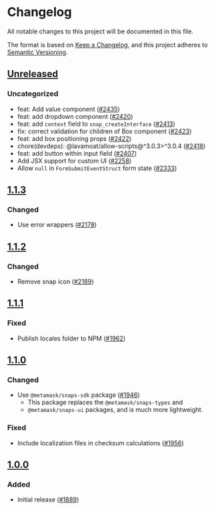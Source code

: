 # Changelog

All notable changes to this project will be documented in this file.

The format is based on [Keep a Changelog](https://keepachangelog.com/en/1.0.0/),
and this project adheres to [Semantic Versioning](https://semver.org/spec/v2.0.0.html).

## [Unreleased]

### Uncategorized

- feat: Add value component ([#2435](https://github.com/MetaMask/snaps/pull/2435))
- feat: add dropdown component ([#2420](https://github.com/MetaMask/snaps/pull/2420))
- feat: add `context` field to `snap_createInterface` ([#2413](https://github.com/MetaMask/snaps/pull/2413))
- fix: correct validation for children of Box component ([#2423](https://github.com/MetaMask/snaps/pull/2423))
- feat: add box positioning props ([#2422](https://github.com/MetaMask/snaps/pull/2422))
- chore(devdeps): @lavamoat/allow-scripts@^3.0.3>^3.0.4 ([#2418](https://github.com/MetaMask/snaps/pull/2418))
- feat: add button within input field ([#2407](https://github.com/MetaMask/snaps/pull/2407))
- Add JSX support for custom UI ([#2258](https://github.com/MetaMask/snaps/pull/2258))
- Allow `null` in `FormSubmitEventStruct` form state ([#2333](https://github.com/MetaMask/snaps/pull/2333))

## [1.1.3]

### Changed

- Use error wrappers ([#2178](https://github.com/MetaMask/snaps/pull/2178))

## [1.1.2]

### Changed

- Remove snap icon ([#2189](https://github.com/MetaMask/snaps/pull/2189))

## [1.1.1]

### Fixed

- Publish locales folder to NPM ([#1962](https://github.com/MetaMask/snaps/pull/1962))

## [1.1.0]

### Changed

- Use `@metamask/snaps-sdk` package ([#1946](https://github.com/MetaMask/snaps/pull/1946))
  - This package replaces the `@metamask/snaps-types` and
  - `@metamask/snaps-ui` packages, and is much more lightweight.

### Fixed

- Include localization files in checksum calculations ([#1956](https://github.com/MetaMask/snaps/pull/1956))

## [1.0.0]

### Added

- Initial release ([#1889](https://github.com/MetaMask/snaps/pull/1889))

[Unreleased]: https://github.com/MetaMask/snaps/compare/@metamask/localization-example-snap@1.1.3...HEAD
[1.1.3]: https://github.com/MetaMask/snaps/compare/@metamask/localization-example-snap@1.1.2...@metamask/localization-example-snap@1.1.3
[1.1.2]: https://github.com/MetaMask/snaps/compare/@metamask/localization-example-snap@1.1.1...@metamask/localization-example-snap@1.1.2
[1.1.1]: https://github.com/MetaMask/snaps/compare/@metamask/localization-example-snap@1.1.0...@metamask/localization-example-snap@1.1.1
[1.1.0]: https://github.com/MetaMask/snaps/compare/@metamask/localization-example-snap@1.0.0...@metamask/localization-example-snap@1.1.0
[1.0.0]: https://github.com/MetaMask/snaps/releases/tag/@metamask/localization-example-snap@1.0.0
